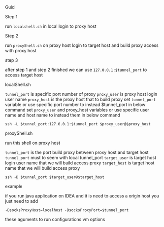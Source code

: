 Guid

Step 1

run `localshell.sh` in local login to proxy host

Step 2

run `proxyShell.sh` on proxy host login to target host and build proxy access with proxy host

step 3

after step 1 and step 2 finished we can use `127.0.0.1:$tunnel_port` to access target host


localShell.sh

`tunnel_port` is specific port number of proxy
`proxy_user` is proxy host login user name
`proxy_host` is the proxy host that to build proxy
set `tunnel_port` variable or use specific port number to instead $tunnel_port in below command
set `proxy_user` and proxy_host variables or use specific user name and host name to instead them in below command

`ssh -L $tunnel_port:127.0.0.1:$tunnel_port $proxy_user@$proxy_host`

proxyShell.sh

run this shell on proxy host

`tunnel_port` is the port build proxy between proxy host and target host
`tunnel_port` must to seem with local tunnel_port
`target_user` is target host login user name that we will build access proxy
`target_host` is target host name that we will build access proxy  

`ssh -D $tunnel_port $target_user@$target_host`

example

if you run java application on IDEA and it is need to access a origin host
you just need to add 

`-DsocksProxyHost=localhost -DsocksProxyPort=$tunnel_port`

these aguments to run configurations vm options  
